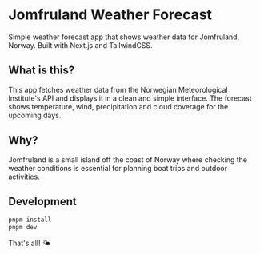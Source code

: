 # Jomfruland Weather Forecast

Simple weather forecast app that shows weather data for Jomfruland, Norway. Built with Next.js and TailwindCSS.

## What is this?

This app fetches weather data from the Norwegian Meteorological Institute's API and displays it in a clean and simple interface. The forecast shows temperature, wind, precipitation and cloud coverage for the upcoming days.

## Why?

Jomfruland is a small island off the coast of Norway where checking the weather conditions is essential for planning boat trips and outdoor activities.

## Development

```bash
pnpm install
pnpm dev
```

That's all! 🌤️
